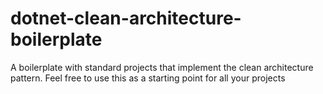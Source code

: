 # dotnet-clean-architecture-boilerplate
A boilerplate with standard projects that implement the clean architecture pattern. Feel free to use this as a starting point for all your projects
